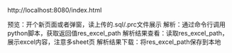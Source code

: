http://localhost:8080/index.html

预览：开个新页面或者弹窗，读上传的.sql/.prc文件展示
解析：通过命令行调用python脚本，获取返回值res_excel_path
解析结果查看：读取res_excel_path，展示excel内容，注意多sheet页
解析结果下载：将res_excel_path保存到本地